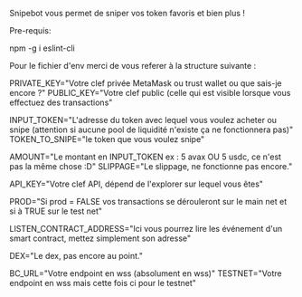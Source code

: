 ﻿Snipebot vous permet de sniper vos token favoris et bien plus !

Pre-requis:

npm -g i eslint-cli

Pour le fichier d'env merci de vous referer à la structure suivante :

PRIVATE_KEY="Votre clef privée MetaMask ou trust wallet ou que sais-je encore ?"
PUBLIC_KEY="Votre clef public (celle qui est visible lorsque vous effectuez des transactions"

INPUT_TOKEN="L'adresse du token avec lequel vous voulez acheter ou snipe (attention si aucune pool de liquidité n'existe ça ne fonctionnera pas)"
TOKEN_TO_SNIPE="le token que vous voulez snipe"

AMOUNT="Le montant en INPUT_TOKEN ex : 5 avax OU 5 usdc, ce n'est pas la même chose :D"
SLIPPAGE="Le slippage, ne fonctionne pas encore."

API_KEY="Votre clef API, dépend de l'explorer sur lequel vous êtes"

PROD="Si prod = FALSE vos transactions se dérouleront sur le main net et si à TRUE sur le test net"

LISTEN_CONTRACT_ADDRESS="Ici vous pourrez lire les événement d'un smart contract, mettez simplement son adresse"

DEX="Le dex, pas encore au point."

BC_URL="Votre endpoint en wss (absolument en wss)"
TESTNET="Votre endpoint en wss mais cette fois ci pour le testnet"
